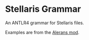 # Stellaris Grammar

An ANTLR4 grammar for Stellaris files.

Examples are from the [Alerans mod](https://github.com/ReikaKalseki/Alerans).
